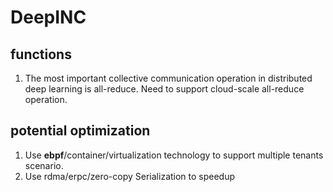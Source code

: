 # DeepINC

## functions
1. The most important collective communication operation in distributed deep learning is all-reduce. 
Need to support cloud-scale all-reduce operation.

## potential optimization
1. Use **ebpf**/container/virtualization technology to support multiple tenants scenario.
2. Use rdma/erpc/zero-copy Serialization to speedup 